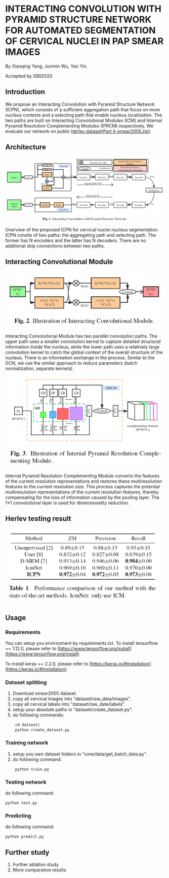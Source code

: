 # INTERACTING CONVOLUTION WITH PYRAMID STRUCTURE NETWORK FOR AUTOMATED SEGMENTATION OF CERVICAL NUCLEI IN PAP SMEAR IMAGES
By Xiaoqing Yang, Junmin Wu, Yan Yin.

Accepted by ISBI2020
## Introduction
We propose an Interacting Convolution with Pyramid Structure Network (ICPN), which consists of a sufficient aggregation path that focus on more nucleus contexts and a selecting path that enable nucleus localization. The two paths are built on Interacting Convolutional Modules (ICM) and Internal Pyramid Resolution Complementing Modules (IPRCM) respectively. We evaluate our network on public [Herlev dataset(Part II-smear2005.zip)](http://mde-lab.aegean.gr/index.php/downloads).

## Architecture
![](img/ICPN.PNG)

Overview of the proposed ICPN for cervical nuclei nucleus segmentation. ICPN consits of two paths: the aggregating path and selecting path. The former has N encoders and the latter has N decoders. There are no additional skip connections between two paths.

## Interacting Convolutional Module
![](img/ICM.PNG)

Interacting Convolutional Module has two parallel convolution paths. The upper path uses a smaller convolution kernel to capture detailed structural information inside the nucleus, while the lower path uses a relatively large convolution kernel to catch the global context of the overall structure of the nucleus. There is an information exchange in the process. Similar to the GCN, we use the similar approach to reduce parameters (batch normalization, separate kernels). 

![](img/IPRCM.PNG)

Internal Pyramid Resolution Complementing Module converts the features of the current resolution representations and restores these multiresolution features to the current resolution size. This process captures the potential multiresulution representations of the current resolution features, thereby compensating for the loss of information caused by the pooling layer. The 1*1 convolutional layer is used for dimensionality reduction.

## Herlev testing result
![](img/result.PNG)

## Usage
### Requirements
You can setup you envirnoment by requirements.txt.
To install tensorflow == 1.12.0, please refer to [https://www.tensorflow.org/install](https://www.tensorflow.org/install)

To install keras == 2.2.0, please refer to [https://keras.io/#installation](https://keras.io/#installation)

### Dataset splitting
 1. Download smear2005 dataset.
 2. copy all cervical images into "dataset/raw_data/images".
 3. copy all cervical labels into "dataset/raw_date/labels".
 4. setup your absolute paths in "dataset/create_dataset.py".
 5. do following commands:
    ```
     cd dataset/
     python create_dataset.py
    ```

### Training network
 1. setup you own dataset folders in "core/data/get_batch_data.py".
 2. do following command:
    ```
     python train.py
    ```

### Testing network
 do following command:

    python test.py

### Predicting 
 do following command:
    
    python predict.py

## Further study
 1. Further ablation study
 2. More comparative results
